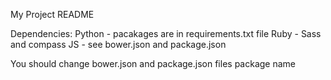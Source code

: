 My Project README

Dependencies:
    Python - pacakages are in requirements.txt file
    Ruby - Sass and compass
    JS - see bower.json and package.json

You should change bower.json and package.json files package name